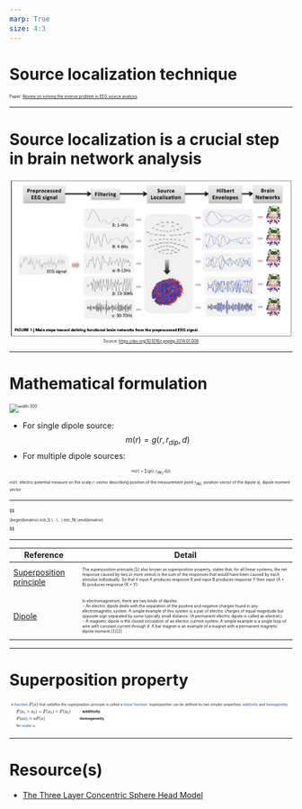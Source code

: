 ```yaml
---
marp: True
size: 4:3
--- 
```


<style>
  p {
    font-size:50%
  }

  col2 {
    columns: 2
  }

  .center {
  margin: auto;
  text-align: center
  }
</style>

# Source localization technique

Paper: [Review on solving the inverse problem in EEG source analysis](https://www.ncbi.nlm.nih.gov/pmc/articles/PMC2605581/)

---
# Source localization is a crucial step in brain network analysis
<div class=center>

![width:500](img/w2_bna_steps.png)
Source: https://doi.org/10.1016/j.pnpbp.2014.01.008

</div>

---
# Mathematical formulation
<col2>

![width:300](https://www.ncbi.nlm.nih.gov/pmc/articles/PMC2605581/bin/1743-0003-5-25-1.jpg)

- For single dipole source:
$$
  m(r) = g(r, r_{dip}, d)
$$
- For multiple dipole sources:

$$
  m(r) = \sum(g(r, r_{dip_i}, d_i))
$$

$m(r)$: electric potential measure on the scalp
$r$: vector describing position of the measurement point
$r_{dip_i}$: position vector of the dipole
$d_i$: dipole moment vector

</col2>

---
$$

\begin{bmatrix}
m(r_1) \\
. \\
. \\
m(r_N)
\end{bmatrix}

$$


---

| Reference | Detail |
| --- | --- |
| [Superposition principle](https://en.wikipedia.org/wiki/Superposition_principle) | <p> The superposition principle,[1] also known as superposition property, states that, for all linear systems, the net response caused by two or more stimuli is the sum of the responses that would have been caused by each stimulus individually. So that if input A produces response X and input B produces response Y then input (A + B) produces response (X + Y). </p> |
| [Dipole](https://en.wikipedia.org/wiki/Dipole) | <p> In electromagnetism, there are two kinds of dipoles: </br> - An electric dipole deals with the separation of the positive and negative charges found in any electromagnetic system. A simple example of this system is a pair of electric charges of equal magnitude but opposite sign separated by some typically small distance. (A permanent electric dipole is called an electret.) </br> - A magnetic dipole is the closed circulation of an electric current system. A simple example is a single loop of wire with constant current through it. A bar magnet is an example of a magnet with a permanent magnetic dipole moment.[1][2]</p>

---
# Superposition property

![](img/w2_superposition.png)

---

# Resource(s)
- [The Three Layer Concentric Sphere Head Model ](https://www.researchgate.net/figure/The-Three-Layer-Concentric-Sphere-Head-Model_fig1_272162190)
